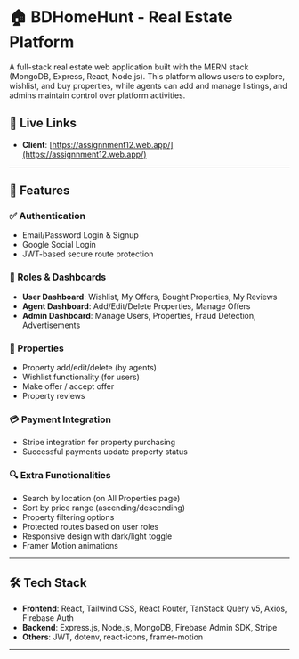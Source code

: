 # 🏠 BDHomeHunt - Real Estate Platform

A full-stack real estate web application built with the MERN stack (MongoDB, Express, React, Node.js). This platform allows users to explore, wishlist, and buy properties, while agents can add and manage listings, and admins maintain control over platform activities.

## 🔗 Live Links

- **Client**: [https://assignnment12.web.app/](https://assignnment12.web.app/)

---

## 🚀 Features

### ✅ Authentication

- Email/Password Login & Signup
- Google Social Login
- JWT-based secure route protection

### 👥 Roles & Dashboards

- **User Dashboard**: Wishlist, My Offers, Bought Properties, My Reviews
- **Agent Dashboard**: Add/Edit/Delete Properties, Manage Offers
- **Admin Dashboard**: Manage Users, Properties, Fraud Detection, Advertisements

### 🏡 Properties

- Property add/edit/delete (by agents)
- Wishlist functionality (for users)
- Make offer / accept offer
- Property reviews

### 💳 Payment Integration

- Stripe integration for property purchasing
- Successful payments update property status

### 🔍 Extra Functionalities

- Search by location (on All Properties page)
- Sort by price range (ascending/descending)
- Property filtering options
- Protected routes based on user roles
- Responsive design with dark/light toggle
- Framer Motion animations

---

## 🛠️ Tech Stack

- **Frontend**: React, Tailwind CSS, React Router, TanStack Query v5, Axios, Firebase Auth
- **Backend**: Express.js, Node.js, MongoDB, Firebase Admin SDK, Stripe
- **Others**: JWT, dotenv, react-icons, framer-motion

---
